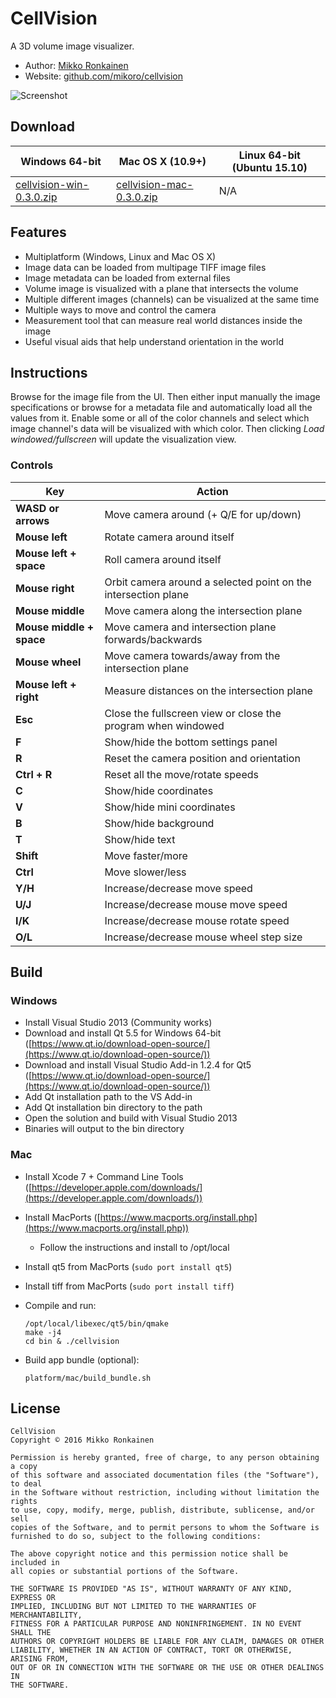 # CellVision

A 3D volume image visualizer.

* Author: [Mikko Ronkainen](http://mikkoronkainen.com)
* Website: [github.com/mikoro/cellvision](https://github.com/mikoro/cellvision)

![Screenshot](http://mikoro.github.io/images/cellvision/readme-screenshot.jpg "Screenshot")

## Download

| Windows 64-bit                                                                                                     | Mac OS X (10.9+)                                                                                                   | Linux 64-bit (Ubuntu 15.10)                                                                                      |
|--------------------------------------------------------------------------------------------------------------------|--------------------------------------------------------------------------------------------------------------------|------------------------------------------------------------------------------------------------------------------|
| [cellvision-win-0.3.0.zip](https://github.com/mikoro/cellvision/releases/download/v0.3.0/cellvision-win-0.3.0.zip) | [cellvision-mac-0.3.0.zip](https://github.com/mikoro/cellvision/releases/download/v0.3.0/cellvision-mac-0.3.0.zip) | N/A |

## Features

- Multiplatform (Windows, Linux and Mac OS X)
- Image data can be loaded from multipage TIFF image files
- Image metadata can be loaded from external files
- Volume image is visualized with a plane that intersects the volume
- Multiple different images (channels) can be visualized at the same time
- Multiple ways to move and control the camera
- Measurement tool that can measure real world distances inside the image
- Useful visual aids that help understand orientation in the world

## Instructions

Browse for the image file from the UI. Then either input manually the image specifications or browse for a metadata
file and automatically load all the values from it. Enable some or all of the color channels and select which image channel's
data will be visualized with which color. Then clicking *Load windowed/fullscreen* will update the visualization view.

### Controls

| Key                      | Action                                                                                |
|--------------------------|---------------------------------------------------------------------------------------|
| **WASD or arrows**       | Move camera around (+ Q/E for up/down)                                                |
| **Mouse left**           | Rotate camera around itself                                                           |
| **Mouse left + space**   | Roll camera around itself                                                             |
| **Mouse right**          | Orbit camera around a selected point on the intersection plane                        |
| **Mouse middle**         | Move camera along the intersection plane                                              |
| **Mouse middle + space** | Move camera and intersection plane forwards/backwards                                 |
| **Mouse wheel**          | Move camera towards/away from the intersection plane                                  |
| **Mouse left + right**   | Measure distances on the intersection plane                                           |
| **Esc**                  | Close the fullscreen view or close the program when windowed                          |
| **F**                    | Show/hide the bottom settings panel                                                   |
| **R**                    | Reset the camera position and orientation                                             |
| **Ctrl + R**             | Reset all the move/rotate speeds                                                      |
| **C**                    | Show/hide coordinates                                                                 |
| **V**                    | Show/hide mini coordinates                                                            |
| **B**                    | Show/hide background                                                                  |
| **T**                    | Show/hide text                                                                        |
| **Shift**                | Move faster/more                                                                      |
| **Ctrl**                 | Move slower/less                                                                      |
| **Y/H**                  | Increase/decrease move speed                                                          |
| **U/J**                  | Increase/decrease mouse move speed                                                    |
| **I/K**                  | Increase/decrease mouse rotate speed                                                  |
| **O/L**                  | Increase/decrease mouse wheel step size                                               |

## Build

### Windows

- Install Visual Studio 2013 (Community works)
- Download and install Qt 5.5 for Windows 64-bit ([https://www.qt.io/download-open-source/](https://www.qt.io/download-open-source/))
- Download and install Visual Studio Add-in 1.2.4 for Qt5 ([https://www.qt.io/download-open-source/](https://www.qt.io/download-open-source/))
- Add Qt installation path to the VS Add-in
- Add Qt installation bin directory to the path
- Open the solution and build with Visual Studio 2013
- Binaries will output to the bin directory

### Mac

- Install Xcode 7 + Command Line Tools ([https://developer.apple.com/downloads/](https://developer.apple.com/downloads/))
- Install MacPorts ([https://www.macports.org/install.php](https://www.macports.org/install.php))
  - Follow the instructions and install to /opt/local
- Install qt5 from MacPorts (```sudo port install qt5```)
- Install tiff from MacPorts (```sudo port install tiff```)
- Compile and run:

    ```
    /opt/local/libexec/qt5/bin/qmake
	make -j4
	cd bin & ./cellvision
    ```
- Build app bundle (optional):

    ```
    platform/mac/build_bundle.sh
    ```

## License

    CellVision
    Copyright © 2016 Mikko Ronkainen
    
    Permission is hereby granted, free of charge, to any person obtaining a copy
    of this software and associated documentation files (the "Software"), to deal
    in the Software without restriction, including without limitation the rights
    to use, copy, modify, merge, publish, distribute, sublicense, and/or sell
    copies of the Software, and to permit persons to whom the Software is
    furnished to do so, subject to the following conditions:
    
    The above copyright notice and this permission notice shall be included in
    all copies or substantial portions of the Software.
    
    THE SOFTWARE IS PROVIDED "AS IS", WITHOUT WARRANTY OF ANY KIND, EXPRESS OR
    IMPLIED, INCLUDING BUT NOT LIMITED TO THE WARRANTIES OF MERCHANTABILITY,
    FITNESS FOR A PARTICULAR PURPOSE AND NONINFRINGEMENT. IN NO EVENT SHALL THE
    AUTHORS OR COPYRIGHT HOLDERS BE LIABLE FOR ANY CLAIM, DAMAGES OR OTHER
    LIABILITY, WHETHER IN AN ACTION OF CONTRACT, TORT OR OTHERWISE, ARISING FROM,
    OUT OF OR IN CONNECTION WITH THE SOFTWARE OR THE USE OR OTHER DEALINGS IN
    THE SOFTWARE.
